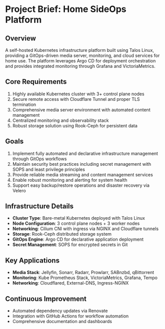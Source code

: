# Project Brief: Home SideOps Platform

## Overview

A self-hosted Kubernetes infrastructure platform built using Talos Linux, providing a GitOps-driven media server, monitoring, and cloud services for home use. The platform leverages Argo CD for deployment orchestration and provides integrated monitoring through Grafana and VictoriaMetrics.

## Core Requirements

1. Highly available Kubernetes cluster with 3+ control plane nodes
2. Secure remote access with Cloudflare Tunnel and proper TLS termination
3. Comprehensive media server environment with automated content management
4. Centralized monitoring and observability stack
5. Robust storage solution using Rook-Ceph for persistent data

## Goals

1. Implement fully automated and declarative infrastructure management through GitOps workflows
2. Maintain security best practices including secret management with SOPS and least privilege principles
3. Provide reliable media streaming and content management services
4. Enable robust monitoring and alerting for system health
5. Support easy backup/restore operations and disaster recovery via Velero

## Infrastructure Details

-   **Cluster Type**: Bare-metal Kubernetes deployed with Talos Linux
-   **Node Configuration**: 3 control plane nodes + 3 worker nodes
-   **Networking**: Cilium CNI with ingress via NGINX and Cloudflare tunnels
-   **Storage**: Rook-Ceph distributed storage system
-   **GitOps Engine**: Argo CD for declarative application deployment
-   **Secret Management**: SOPS for encrypted secrets in Git

## Key Applications

-   **Media Stack**: Jellyfin, Sonarr, Radarr, Prowlarr, SABnzbd, qBittorrent
-   **Monitoring**: Kube Prometheus Stack, VictoriaMetrics, Grafana, Tempo
-   **Networking**: Cloudflared, External-DNS, Ingress-NGINX

## Continuous Improvement

-   Automated dependency updates via Renovate
-   Integration with GitHub Actions for workflow automation
-   Comprehensive documentation and dashboards
